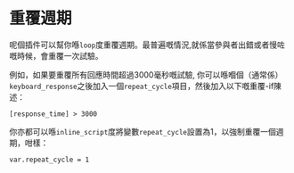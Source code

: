 # 重覆週期

呢個插件可以幫你喺`loop`度重覆週期。最普遍嘅情況,就係當參與者出錯或者慢咗嘅時候，會重覆一次試驗。

例如，如果要重覆所有回應時間超過3000毫秒嘅試驗, 你可以喺嗰個（通常係）`keyboard_response`之後加入一個`repeat_cycle`項目，然後加入以下嘅重覆-if陳述：

	[response_time] > 3000

你亦都可以喺`inline_script`度將變數`repeat_cycle`設置為1，以強制重覆一個週期，咁樣：

	var.repeat_cycle = 1